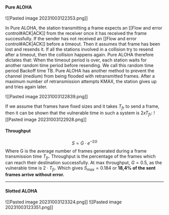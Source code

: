 #### Pure ALOHA
![[Pasted image 20231003122353.png]]

In Pure ALOHA, the station transmitting a frame expects an [[Flow and error control#ACK|ACK]] from the receiver once it has received the frame successfully.
If the sender has not received an [[Flow and error control#ACK|ACK]] before a timeout. Then it assumes that frame has been lost and resends it.
If all the stations involved in a collision try to resend after a timeout, then the collision happens again.
Pure ALOHA therefore dictates that: When the timeout period is over, each station waits for another random time period before resending.
We call this random time period Backoff time TB.
Pure ALOHA has another method to prevent the channel (medium) from being flooded with retransmitted frames. After a maximum number of retransmission attempts KMAX, the station gives up and tries again later.

![[Pasted image 20231003122839.png]]

If we assume that frames have fixed sizes and it takes $T_{fr}$ to send a frame, then it can be shown that the vulnerable time in such a system is $2xT_{fr}$:
![[Pasted image 20231003122928.png]]
#### Throughput
$$
S=G \cdot e^{-2G}
$$
Where G is the average number of frames generated during a frame
transmission time $T_{fr}$.
Throughput is the percentage of the frames which can reach their destination successfully.
At max throughput, $G=0.5$, as the vulnerable time is $2 \cdot T_{fr}$. Which
gives $S_{max}=0.184$ or **18,4% of the sent frames arrive without error.**

***
#### Slotted ALOHA
![[Pasted image 20231003123324.png]]
![[Pasted image 20231003123351.png]]